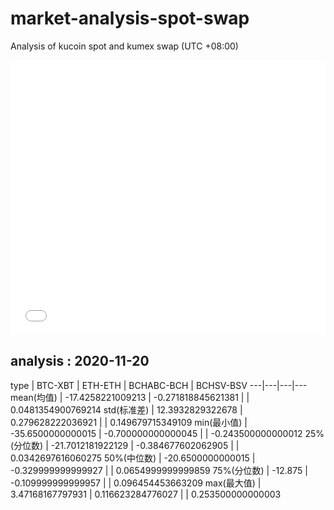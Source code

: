 # market-analysis-spot-swap
Analysis of kucoin spot and kumex swap (UTC +08:00)

<iframe width="100%" height="440" src="./data.html" frameborder="no" border="0" scrolling="no"></iframe>

## analysis : 2020-11-20

type | BTC-XBT | ETH-ETH | BCHABC-BCH | BCHSV-BSV 
---|---|---|---
mean(均值) | -17.4258221009213 | -0.271818845621381 |  | 0.0481354900769214
std(标准差) | 12.3932829322678 | 0.279628222036921 |  | 0.149679715349109
min(最小值) | -35.6500000000015 | -0.700000000000045 |  | -0.243500000000012
25%(分位数) | -21.7012181922129 | -0.384677602062905 |  | 0.0342697616060275
50%(中位数) | -20.6500000000015 | -0.329999999999927 |  | 0.0654999999999859
75%(分位数) | -12.875 | -0.109999999999957 |  | 0.096454453663209
max(最大值) | 3.47168167797931 | 0.116623284776027 |  | 0.253500000000003

